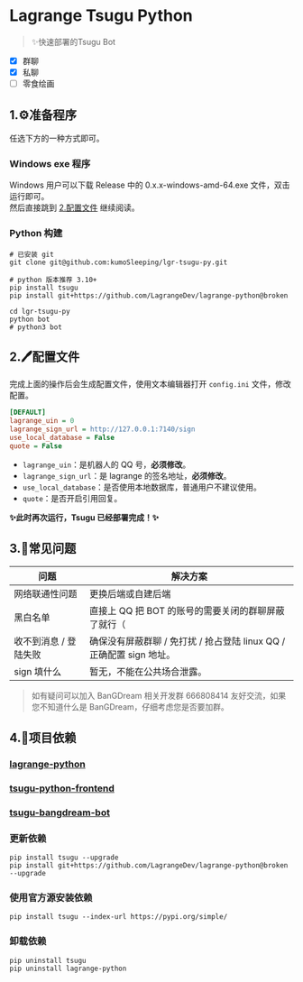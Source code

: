 
# Lagrange Tsugu Python

> ✨快速部署的Tsugu Bot

- [x] 群聊
- [x] 私聊
- [ ] 零食绘画

## 1.⚙️准备程序

任选下方的一种方式即可。

### Windows exe 程序

Windows 用户可以下载 Release 中的 0.x.x-windows-amd-64.exe 文件，双击运行即可。   
然后直接跳到 [2.配置文件](#2.配置文件) 继续阅读。

### Python 构建

```shell
# 已安装 git
git clone git@github.com:kumoSleeping/lgr-tsugu-py.git

# python 版本推荐 3.10+
pip install tsugu
pip install git+https://github.com/LagrangeDev/lagrange-python@broken

cd lgr-tsugu-py
python bot
# python3 bot
```

## 2.🖊️配置文件

完成上面的操作后会生成配置文件，使用文本编辑器打开 `config.ini` 文件，修改配置。

```ini
[DEFAULT]
lagrange_uin = 0
lagrange_sign_url = http://127.0.0.1:7140/sign
use_local_database = False
quote = False
```

- `lagrange_uin`：是机器人的 QQ 号，**必须修改**。
- `lagrange_sign_url`：是 lagrange 的签名地址，**必须修改**。
- `use_local_database`：是否使用本地数据库，普通用户不建议使用。
- `quote`：是否开启引用回复。

**✨此时再次运行，Tsugu 已经部署完成！✨**


## 3.🤔常见问题


[//]: # (表格)

| 问题 | 解决方案 |
| --- | --- |
| 网络联通性问题 | 更换后端或自建后端 |
| 黑白名单 | 直接上 QQ 把 BOT 的账号的需要关闭的群聊屏蔽了就行（ |
| 收不到消息 / 登陆失败 | 确保没有屏蔽群聊 / 免打扰 / 抢占登陆 linux QQ / 正确配置 sign 地址。 |
| sign 填什么 | 暂无，不能在公共场合泄露。 |


> 如有疑问可以加入 BanGDream 相关开发群 666808414 友好交流，如果您不知道什么是 BanGDream，仔细考虑您是否要加群。


## 4.📖项目依赖

### [lagrange-python](https://github.com/LagrangeDev/lagrange-python)
### [tsugu-python-frontend](https://github.com/kumoSleeping/tsugu-python-frontend)   
### [tsugu-bangdream-bot](https://github.com/Yamamoto-2/tsugu-bangdream-bot)   

### 更新依赖
```shell
pip install tsugu --upgrade
pip install git+https://github.com/LagrangeDev/lagrange-python@broken --upgrade
```

### 使用官方源安装依赖
```shell
pip install tsugu --index-url https://pypi.org/simple/
```

### 卸载依赖
```shell
pip uninstall tsugu
pip uninstall lagrange-python
```